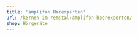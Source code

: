 ```yaml
---
title: "amplifon Hörexperten"
url: /kernen-im-remstal/amplifon-hoerexperten/
shop: Hörgeräte
---
```

